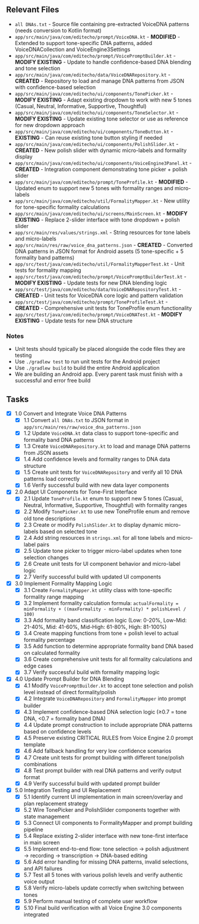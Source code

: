 ## Relevant Files

- `all DNAs.txt` - Source file containing pre-extracted VoiceDNA patterns (needs conversion to Kotlin format)
- `app/src/main/java/com/editecho/prompt/VoiceDNA.kt` - **MODIFIED** - Extended to support tone-specific DNA patterns, added VoiceDNACollection and VoiceEngine3Settings
- `app/src/main/java/com/editecho/prompt/VoicePromptBuilder.kt` - **MODIFY EXISTING** - Update to handle confidence-based DNA blending and tone selection
- `app/src/main/java/com/editecho/data/VoiceDNARepository.kt` - **CREATED** - Repository to load and manage DNA patterns from JSON with confidence-based selection
- `app/src/main/java/com/editecho/ui/components/TonePicker.kt` - **MODIFY EXISTING** - Adapt existing dropdown to work with new 5 tones (Casual, Neutral, Informative, Supportive, Thoughtful)
- `app/src/main/java/com/editecho/ui/components/ToneSelector.kt` - **MODIFY EXISTING** - Update existing tone selector or use as reference for new dropdown approach
- `app/src/main/java/com/editecho/ui/components/ToneButton.kt` - **EXISTING** - Can reuse existing tone button styling if needed
- `app/src/main/java/com/editecho/ui/components/PolishSlider.kt` - **CREATED** - New polish slider with dynamic micro-labels and formality display
- `app/src/main/java/com/editecho/ui/components/VoiceEngine3Panel.kt` - **CREATED** - Integration component demonstrating tone picker + polish slider
- `app/src/main/java/com/editecho/prompt/ToneProfile.kt` - **MODIFIED** - Updated enum to support new 5 tones with formality ranges and micro-labels
- `app/src/main/java/com/editecho/util/FormalityMapper.kt` - New utility for tone-specific formality calculations
- `app/src/main/java/com/editecho/ui/screens/MainScreen.kt` - **MODIFY EXISTING** - Replace 2-slider interface with tone dropdown + polish slider
- `app/src/main/res/values/strings.xml` - String resources for tone labels and micro-labels
- `app/src/main/res/raw/voice_dna_patterns.json` - **CREATED** - Converted DNA patterns in JSON format for Android assets (5 tone-specific + 5 formality band patterns)
- `app/src/test/java/com/editecho/util/FormalityMapperTest.kt` - Unit tests for formality mapping
- `app/src/test/java/com/editecho/prompt/VoicePromptBuilderTest.kt` - **MODIFY EXISTING** - Update tests for new DNA blending logic
- `app/src/test/java/com/editecho/data/VoiceDNARepositoryTest.kt` - **CREATED** - Unit tests for VoiceDNA core logic and pattern validation
- `app/src/test/java/com/editecho/prompt/ToneProfileTest.kt` - **CREATED** - Comprehensive unit tests for ToneProfile enum functionality
- `app/src/test/java/com/editecho/prompt/VoiceDNATest.kt` - **MODIFY EXISTING** - Update tests for new DNA structure

### Notes

- Unit tests should typically be placed alongside the code files they are testing
- Use `./gradlew test` to run unit tests for the Android project
- Use `./gradlew build` to build the entire Android application
- We are building an Android app. Every parent task must finish with a successful and error free build

## Tasks

- [x] 1.0 Convert and Integrate Voice DNA Patterns
  - [x] 1.1 Convert `all DNAs.txt` to JSON format in `app/src/main/res/raw/voice_dna_patterns.json`
  - [x] 1.2 Update `VoiceDNA.kt` data class to support tone-specific and formality band DNA patterns
  - [x] 1.3 Create `VoiceDNARepository.kt` to load and manage DNA patterns from JSON assets
  - [x] 1.4 Add confidence levels and formality ranges to DNA data structure
  - [x] 1.5 Create unit tests for `VoiceDNARepository` and verify all 10 DNA patterns load correctly
  - [x] 1.6 Verify successful build with new data layer components

- [x] 2.0 Adapt UI Components for Tone-First Interface
  - [x] 2.1 Update `ToneProfile.kt` enum to support new 5 tones (Casual, Neutral, Informative, Supportive, Thoughtful) with formality ranges
  - [x] 2.2 Modify `TonePicker.kt` to use new ToneProfile enum and remove old tone descriptions
  - [x] 2.3 Create or modify `PolishSlider.kt` to display dynamic micro-labels based on selected tone
  - [x] 2.4 Add string resources in `strings.xml` for all tone labels and micro-label pairs
  - [x] 2.5 Update tone picker to trigger micro-label updates when tone selection changes
  - [x] 2.6 Create unit tests for UI component behavior and micro-label logic
  - [x] 2.7 Verify successful build with updated UI components

- [x] 3.0 Implement Formality Mapping Logic
  - [x] 3.1 Create `FormalityMapper.kt` utility class with tone-specific formality range mapping
  - [x] 3.2 Implement formality calculation formula: `actualFormality = minFormality + ((maxFormality - minFormality) * polishLevel / 100)`
  - [x] 3.3 Add formality band classification logic (Low: 0-20%, Low-Mid: 21-40%, Mid: 41-60%, Mid-High: 61-80%, High: 81-100%)
  - [x] 3.4 Create mapping functions from tone + polish level to actual formality percentage
  - [x] 3.5 Add function to determine appropriate formality band DNA based on calculated formality
  - [x] 3.6 Create comprehensive unit tests for all formality calculations and edge cases
  - [x] 3.7 Verify successful build with formality mapping logic

- [x] 4.0 Update Prompt Builder for DNA Blending
  - [x] 4.1 Modify `VoicePromptBuilder.kt` to accept tone selection and polish level instead of direct formality/polish
  - [x] 4.2 Integrate `VoiceDNARepository` and `FormalityMapper` into prompt builder
  - [x] 4.3 Implement confidence-based DNA selection logic (≥0.7 = tone DNA, <0.7 = formality band DNA)
  - [x] 4.4 Update prompt construction to include appropriate DNA patterns based on confidence levels
  - [x] 4.5 Preserve existing CRITICAL RULES from Voice Engine 2.0 prompt template
  - [x] 4.6 Add fallback handling for very low confidence scenarios
  - [x] 4.7 Create unit tests for prompt building with different tone/polish combinations
  - [x] 4.8 Test prompt builder with real DNA patterns and verify output format
  - [x] 4.9 Verify successful build with updated prompt builder

- [x] 5.0 Integration Testing and UI Replacement
  - [x] 5.1 Identify current UI implementation in main screen/overlay and plan replacement strategy
  - [x] 5.2 Wire TonePicker and PolishSlider components together with state management
  - [x] 5.3 Connect UI components to FormalityMapper and prompt building pipeline
  - [x] 5.4 Replace existing 2-slider interface with new tone-first interface in main screen
  - [x] 5.5 Implement end-to-end flow: tone selection → polish adjustment → recording → transcription → DNA-based editing
  - [x] 5.6 Add error handling for missing DNA patterns, invalid selections, and API failures
  - [x] 5.7 Test all 5 tones with various polish levels and verify authentic voice output
  - [x] 5.8 Verify micro-labels update correctly when switching between tones
  - [x] 5.9 Perform manual testing of complete user workflow
  - [x] 5.10 Final build verification with all Voice Engine 3.0 components integrated 